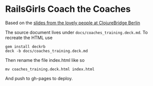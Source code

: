 # RailsGirls Coach the Coaches

Based on the [slides from the lovely people at ClojureBridge Berlin](https://github.com/clojurebridge-berlin/clojurebridge-berlin.github.io/blob/master/docs/coaches_training.deck.md)

The source document lives under `docs/coaches_training.deck.md`. To recreate the HTML use

```
gem install deckrb
deck -b docs/coaches_training.deck.md
```

Then rename the file index.html like so

```
mv coaches_training.deck.html index.html
```

And push to gh-pages to deploy.
